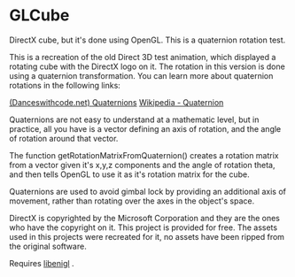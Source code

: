 # GLCube
DirectX cube, but it's done using OpenGL. This is a quaternion rotation test.

This is a recreation of the old Direct 3D test animation, which displayed a rotating cube with the DirectX logo on it. The rotation in this version is done using a quaternion transformation. You can learn more about quaternion rotations in the following links:

[(Danceswithcode.net) Quaternions](https://danceswithcode.net/engineeringnotes/quaternions/quaternions.html)
[Wikipedia - Quaternion](https://en.wikipedia.org/wiki/Quaternion)

Quaternions are not easy to understand at a mathematic level, but in practice, all you have is a vector defining an axis of rotation, and the angle of rotation around that vector.

The function getRotationMatrixFromQuaternion() creates a rotation matrix from a vector given it's x,y,z components and the angle of rotation theta, and then tells OpenGL to use it as it's rotation matrix for the cube.

Quaternions are used to avoid gimbal lock by providing an additional axis of movement, rather than rotating over the axes in the object's space.

DirectX is copyrighted by the Microsoft Corporation and they are the ones who have the copyright on it. This project is provided for free. The assets used in this projects were recreated for it, no assets have been ripped from the original software.

Requires [libenigl](https://github.com/aaroncdc/libenigl) .

